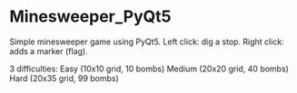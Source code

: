 # Minesweeper_PyQt5
Simple minesweeper game using PyQt5.
Left click: dig a stop.
Right click: adds a marker (flag).

3 difficulties:
Easy (10x10 grid, 10 bombs)
Medium (20x20 grid, 40 bombs)
Hard (20x35 grid, 99 bombs)
